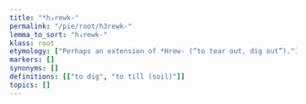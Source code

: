 ```yaml
---
title: "*h₃rewk-"
permalink: "/pie/root/h3rewk-"
lemma_to_sort: "h₃rewk-"
klass: root
etymology: ["Perhaps an extension of *Hrew- (“to tear out, dig out”)."]
markers: []
synonyms: []
definitions: [["to dig", "to till (soil)"]]
topics: []
---
```

